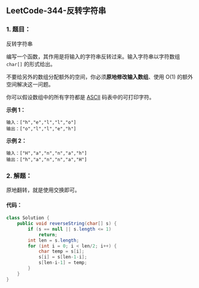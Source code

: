 ## LeetCode-344-反转字符串

### 1. 题目：

反转字符串

编写一个函数，其作用是将输入的字符串反转过来。输入字符串以字符数组 `char[]` 的形式给出。

不要给另外的数组分配额外的空间，你必须**原地修改输入数组**、使用 O(1) 的额外空间解决这一问题。

你可以假设数组中的所有字符都是 [ASCII](https://baike.baidu.com/item/ASCII) 码表中的可打印字符。

**示例 1：**

```
输入：["h","e","l","l","o"]
输出：["o","l","l","e","h"]
```

**示例 2：**

```
输入：["H","a","n","n","a","h"]
输出：["h","a","n","n","a","H"]
```

### 2. 解题：

原地翻转，就是使用交换即可。

#### 代码：

```java
class Solution {
    public void reverseString(char[] s) {
        if (s == null || s.length <= 1)
            return;
        int len = s.length;
        for (int i = 0; i < len/2; i++) {
            char temp = s[i];
            s[i] = s[len-1-i];
            s[len-i-1] = temp;
        }
    }
}
```

